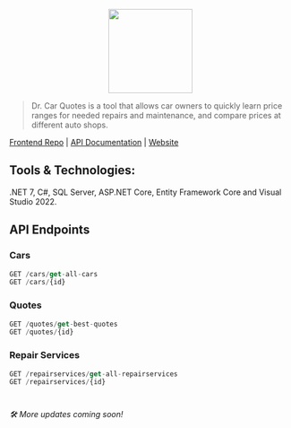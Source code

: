 <p align="center">
<img src="https://user-images.githubusercontent.com/65626254/212429512-61264310-43b1-4b82-92e9-ebc6bcf77700.png" width="150" height="150" />
</p>

> Dr. Car Quotes is a tool that allows car owners to quickly learn price ranges for needed repairs and maintenance, and compare prices at different auto shops.

[Frontend Repo](https://github.com/Innocent9712/colab16-team9) | [API Documentation](https://drcarquotes.azurewebsites.net/swagger/index.html) | [Website](https://dr-carquotes.netlify.app)

## Tools & Technologies:
.NET 7, C#, SQL Server, ASP.NET Core, Entity Framework Core and Visual Studio 2022.

## API Endpoints
### Cars 

```js
GET /cars/get-all-cars
GET /cars/{id}
```

### Quotes

```js
GET /quotes/get-best-quotes
GET /quotes/{id}
```

### Repair Services 

```js
GET /repairservices/get-all-repairservices
GET /repairservices/{id}
```

#
*🛠 More updates coming soon!*

